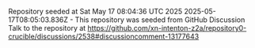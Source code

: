 Repository seeded at Sat May 17 08:04:36 UTC 2025
 2025-05-17T08:05:03.836Z - This repository was seeded from GitHub Discussion Talk to the repository at https://github.com/xn-intenton-z2a/repository0-crucible/discussions/2538#discussioncomment-13177643
